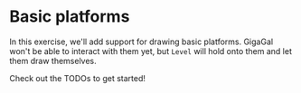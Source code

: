 # Basic platforms

In this exercise, we'll add support for drawing basic platforms. GigaGal won't be able to interact with them yet, but `Level` will hold onto them and let them draw themselves.

Check out the TODOs to get started!
